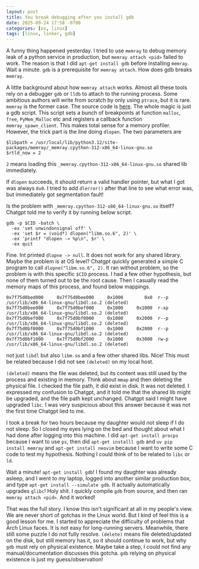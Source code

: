 ```yaml
---
layout: post
title: You break debugging after you install gdb
date: 2025-09-24 17:58 -0700
categories: [os, linux]
tags: [linux, linker, gdb]
---
```


A funny thing happened yesterday. I tried to use `memray` to debug memory leak
of a python service in production, but `memray attach <pid>` failed to work.
The reason is that I did `apt-get install gdb` before installing `memray`. Wait
a minute. `gdb` is a prerequisite for `memray attach`. How does gdb breaks
`memray`.

A little background about how `memray attach` works. Almost all these tools
rely on a debugger `gdb` or `lldb` to attach to the running process. Some
ambitious authors will write from scratch by only using `ptrace`, but it is
rare. `memray` is the former case. The source code is
[here](https://github.com/bloomberg/memray/blob/d8b6d005c4039e8850ac7906b5d606cad2d27747/src/memray/commands/_attach.gdb#L38).
The whole magic is just a gdb script. This script sets a bunch of breakpoints
at function `malloc`, `free`, `PyMem_Malloc` etc and registers a callback
function `memray_spawn_client`. This makes total sense for a memory profiler.
However, the trick part is the line doing `dlopen`. The two parameters are

```
$libpath = /usr/local/lib/python3.12/site-packages/memray/_memray.cpython-312-x86_64-linux-gnu.so
$rtld_now = 2
```

`2` means loading this `_memray.cpython-312-x86_64-linux-gnu.so` shared lib
immediately.

If `dlopen` succeeds, it should return a valid handler pointer, but what I got
was always `0x0`. I tried to add `dlerror()` after that line to see what error
was, but immediately got segmentation fault!

Is the problem with `_memray.cpython-312-x86_64-linux-gnu.so` itself? Chatgpt
told me to verify it by running below script.

```
gdb -p $CID -batch \
  -ex 'set unwindonsignal off' \
  -ex 'set $r = (void*) dlopen("libm.so.6", 2)' \
  -ex 'printf "dlopen -> %p\n", $r' \
  -ex quit
```

Fine. Int printed `dlopne -> null`. It does not work for any shared library.
Maybe the problem is at OS level? Chatgpt quickly generated a simple C program
to call `dlopne("libm.so.6", 2)`. It ran without problem, so the problem is
with this specific `$CID` process. I had a few other hypothesis, but none of
them turned out to be the root cause. Then I casually read the memory maps of
this process, and found below mappings.

```
0x7f75d0bed000     0x7f75d0bee000     0x1000        0x0  r--p   /usr/lib/x86_64-linux-gnu/libdl.so.2 (deleted)
0x7f75d0bee000     0x7f75d0bef000     0x1000     0x1000  r-xp   /usr/lib/x86_64-linux-gnu/libdl.so.2 (deleted)
0x7f75d0bef000     0x7f75d0bf0000     0x1000     0x2000  r--p   /usr/lib/x86_64-linux-gnu/libdl.so.2 (deleted)
0x7f75d0bf0000     0x7f75d0bf1000     0x1000     0x2000  r--p   /usr/lib/x86_64-linux-gnu/libdl.so.2 (deleted)
0x7f75d0bf1000     0x7f75d0bf2000     0x1000     0x3000  rw-p   /usr/lib/x86_64-linux-gnu/libdl.so.2 (deleted)
```

not just `libdl` but also `libm.so` and a few other shared libs. Nice! This
must be related because I did not see `(deleted)` on my local host.

`(deleted)` means the file was deleted, but its content was still used by the
process and existing in memory. Think about `mmap` and then deleting the
physical file. I checked the file path, it did exist in disk. It was not
deleted. I expressed my confusion to Chatgpt, and it told me that the shared
lib might be upgraded, and the file path kept unchanged. Chatgpt said I might
have upgraded `libc`. I was very suspicious about this answer because it was
not the first time Chatgpt lied to me.

I took a break for two hours because my daughter would not sleep if I do not
sleep. So I closed my eyes lying on the bed and thought about what I had done
after logging into this machine. I did `apt-get install procps` because I want
to use `ps`, then did `apt-get installl gdb` and `uv pip install memray` and
`apt-get install neovim` because I want to write some C code to test my
hypothesis. Nothing I could think of to be related to `libc` or `ld`.

Wait a minute! `apt-get install gdb`! I found my daughter was already asleep,
and I went to my laptop, logged into another similar production box, and type
`apt-get install --simulate gdb`. It actually automatically upgrades `glibc`!
Holy shit. I quickly compile `gdb` from source, and then ran
`memray attach <pid>`. And it worked!

That was the full story. I know this isn't significant at all in my people's
view. We are never short of gotchas in the Linux world. But I kind of feel this
is a good lesson for me. I started to appreciate the difficulty of problems
that Arch Linux faces. It is not easy for long-running servers. Meanwhile,
there still some puzzle I do not fully resolve. `(delete)` means file
deleted/updated on the disk, but still memory has it, so it should continue to
work, but why `gdb` must rely on physical existence. Maybe take a step, I could
not find any manual/documentation discusses this gotcha. `gdb` relying on
physical existence is just my guess/observation!
